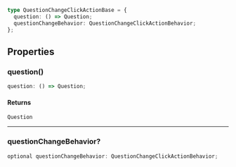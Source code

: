 ```ts
type QuestionChangeClickActionBase = {
  question: () => Question;
  questionChangeBehavior: QuestionChangeClickActionBehavior;
};
```

## Properties

### question()

```ts
question: () => Question;
```

#### Returns

`Question`

---

### questionChangeBehavior?

```ts
optional questionChangeBehavior: QuestionChangeClickActionBehavior;
```
